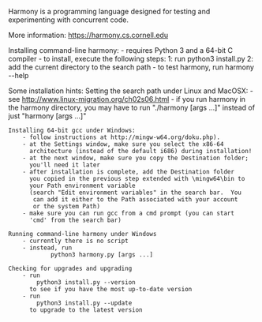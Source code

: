 Harmony is a programming language designed for testing and experimenting with
concurrent code.

More information: https://harmony.cs.cornell.edu

Installing command-line harmony:
    - requires Python 3 and a 64-bit C compiler
    - to install, execute the following steps:
        1: run
                    python3 install.py
        2: add the current directory to the search path
    - to test harmony, run
                harmony --help

Some installation hints:
    Setting the search path under Linux and MacOSX:
        - see http://www.linux-migration.org/ch02s06.html
        - if you run harmony in the harmony directory, you may have to
          run "./harmony [args ...]" instead of just "harmony [args ...]"

    Installing 64-bit gcc under Windows:
        - follow instructions at http://mingw-w64.org/doku.php).
        - at the Settings window, make sure you select the x86-64
          architecture (instead of the default i686) during installation!
        - at the next window, make sure you copy the Destination folder;
          you'll need it later
        - after installation is complete, add the Destination folder
          you copied in the previous step extended with \mingw64\bin to
          your Path environment variable
          (search "Edit environment variables" in the search bar.  You
           can add it either to the Path associated with your account
           or the system Path)
        - make sure you can run gcc from a cmd prompt (you can start
          'cmd' from the search bar)

    Running command-line harmony under Windows
        - currently there is no script
        - instead, run
                python3 harmony.py [args ...]

    Checking for upgrades and upgrading
        - run
            python3 install.py --version
          to see if you have the most up-to-date version
        - run
            python3 install.py --update
          to upgrade to the latest version
